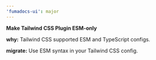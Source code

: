 ```yaml
---
'fumadocs-ui': major
---
```


**Make Tailwind CSS Plugin ESM-only**

**why:** Tailwind CSS supported ESM and TypeScript configs.

**migrate:** Use ESM syntax in your Tailwind CSS config.

